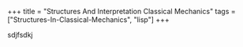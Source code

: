 +++
title = "Structures And Interpretation Classical Mechanics"
tags = ["Structures-In-Classical-Mechanics", "lisp"]
+++

sdjfsdkj